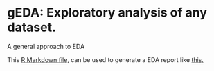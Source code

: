 # gEDA: Exploratory analysis of any dataset.
A general approach to EDA

This [R Markdown file](https://github.com/gexijin/gEDA/blob/main/eda.Rmd), can be used to generate a EDA report like [this.](https://htmlpreview.github.io/?https://github.com/gexijin/gEDA/blob/main/example_report.html)
